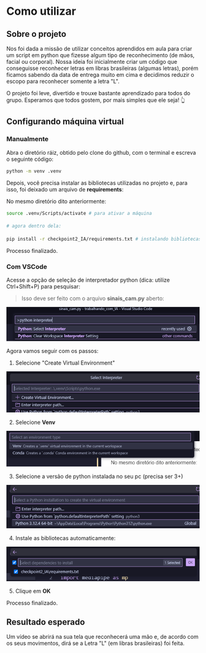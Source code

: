 # Como utilizar

## Sobre o projeto
Nos foi dada a missão de utilizar conceitos aprendidos em aula para criar um script em python que fizesse algum tipo de reconhecimento (de mãos, facial ou corporal). Nossa ideia foi inicialmente criar um código que conseguisse reconhecer letras em libras brasileiras (algumas letras), porém ficamos sabendo da data de entrega muito em cima e decidimos reduzir o escopo para reconhecer somente a letra "L".

O projeto foi leve, divertido e trouxe bastante aprendizado para todos do grupo. Esperamos que todos gostem, por mais simples que ele seja! 👆

## Configurando máquina virtual

### Manualmente

Abra o diretório ráiz, obtido pelo clone do github, com o terminal e escreva o seguinte código:

```sh
python -m venv .venv
```

Depois, você precisa instalar as bibliotecas utilizadas no projeto e, para isso, foi deixado um arquivo de **requirements**:

No mesmo diretório dito anteriormente:

```sh
source .venv/Scripts/activate # para ativar a máquina

# agora dentro dela:

pip install -r checkpoint2_IA/requirements.txt # instalando bibliotecas
```

Processo finalizado.

### Com VSCode

Acesse a opção de seleção de interpretador python (dica: utilize Ctrl+Shift+P) para pesquisar:

> Isso deve ser feito com o arquivo **sinais_cam.py** aberto:

![alt text](Assets/image.png)

Agora vamos seguir com os passos:

1. Selecione "Create Virtual Environment"

![alt text](Assets/image-1.png)

2. Selecione **Venv**

![alt text](Assets/image-2.png)

3. Selecione a versão de python instalada no seu pc (precisa ser 3+)

![alt text](Assets/image-3.png)

4. Instale as bibliotecas automaticamente:

![alt text](Assets/image-4.png)

5. Clique em **OK**

Processo finalizado.

## Resultado esperado

Um vídeo se abrirá na sua tela que reconhecerá uma mão e, de acordo com os seus movimentos, dirá se a Letra "L" (em libras brasileiras) foi feita.
